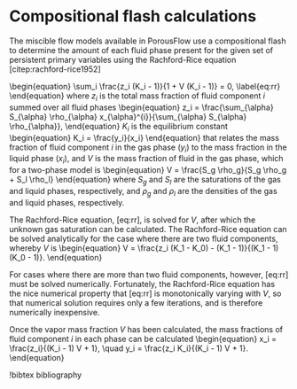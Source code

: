 # Compositional flash calculations

The miscible flow models available in PorousFlow use a compositional flash to
determine the amount of each fluid phase present for the given set of persistent
primary variables using the Rachford-Rice equation [citep:rachford-rice1952]

\begin{equation}
\sum_i \frac{z_i (K_i - 1)}{1 + V (K_i - 1)} = 0,
\label{eq:rr}
\end{equation}
where $z_i$ is the total mass fraction of fluid component $i$ summed over all fluid
phases
\begin{equation}
z_i = \frac{\sum_{\alpha} S_{\alpha} \rho_{\alpha} x_{\alpha}^{i}}{\sum_{\alpha} S_{\alpha} \rho_{\alpha}},
\end{equation}
$K_i$ is the equilibrium constant
\begin{equation}
K_i = \frac{y_i}{x_i}
\end{equation}
that relates the mass fraction of fluid component $i$ in the gas phase ($y_i$) to the mass
fraction in the liquid phase ($x_i$), and $V$ is the mass fraction of fluid in the gas
phase, which for a two-phase model is
\begin{equation}
V = \frac{S_g \rho_g}{S_g \rho_g + S_l \rho_l}
\end{equation}
where $S_g$ and $S_l$ are the saturations of the gas and liquid phases, respectively, and
$\rho_g$ and $\rho_l$ are the densities of the gas and liquid phases, respectively.

The Rachford-Rice equation, [eq:rr], is solved for $V$, after which the unknown
gas saturation can be calculated. The Rachford-Rice equation can be solved analytically for
the case where there are two fluid components, whereby $V$ is
\begin{equation}
V = \frac{z_i (K_1 - K_0) - (K_1 - 1)}{(K_1 - 1)(K_0 - 1)}.
\end{equation}

For cases where there are more than two fluid components, however, [eq:rr] must be solved numerically. Fortunately, the Rachford-Rice equation has the nice numerical property
that [eq:rr] is monotonically varying with $V$, so that numerical solution requires
only a few iterations, and is therefore numerically inexpensive.

Once the vapor mass fraction $V$ has been calculated, the mass fractions of fluid
component $i$ in each phase can be calculated
\begin{equation}
x_i = \frac{z_i}{(K_i - 1) V + 1}, \quad y_i = \frac{z_i K_i}{(K_i - 1) V + 1}.
\end{equation}


!bibtex bibliography

